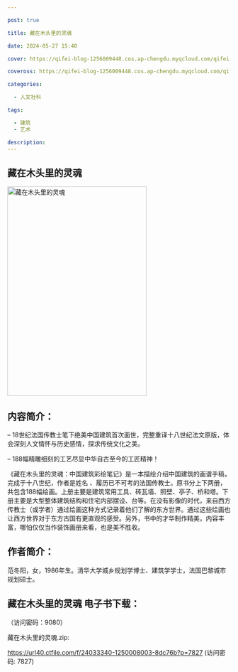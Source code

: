 ```yaml
---

post: true

title: 藏在木头里的灵魂

date: 2024-05-27 15:40

cover: https://qifei-blog-1256009448.cos.ap-chengdu.myqcloud.com/qifei-blog/6600df479f345e8d0389733d.jpg

coveross: https://qifei-blog-1256009448.cos.ap-chengdu.myqcloud.com/qifei-blog/6600df479f345e8d0389733d.jpg

categories:

  - 人文社科

tags:

  - 建筑
  - 艺术

description:
---
```


## 藏在木头里的灵魂
<img alt="藏在木头里的灵魂" class="aligncenter loading" data-was-processed="true" decoding="async" fetchpriority="high" height="471" src="https://qifei-blog-1256009448.cos.ap-chengdu.myqcloud.com/qifei-blog/6600df479f345e8d0389733d.jpg " style="cursor: zoom-in;" width="314"/>

## 内容简介：

– 18世纪法国传教士笔下绝美中国建筑首次面世，完整重译十八世纪法文原版，体会深刻人文情怀与历史感情，探求传统文化之美。

– 188幅精雕细刻的工艺尽显中华自古至今的工匠精神！

《藏在木头里的灵魂：中国建筑彩绘笔记》是一本描绘介绍中国建筑的画谱手稿，完成于十八世纪，作者是姓名 、履历已不可考的法国传教士。原书分上下两册，共包含188幅绘画。上册主要是建筑常用工具、砖瓦墙、照壁、亭子、桥和塔。下册主要是大型整体建筑结构和住宅内部摆设、台等。在没有影像的时代，来自西方传教士（或学者）通过绘画这种方式记录着他们了解的东方世界。通过这些绘画也让西方世界对于东方古国有更直观的感受。另外，书中的才华制作精美，内容丰富，哪怕仅仅当作装饰画册来看，也是美不胜收。

## 作者简介：

范冬阳，女，1986年生。清华大学城乡规划学博士、建筑学学士，法国巴黎城市规划硕士。

## 藏在木头里的灵魂 电子书下载：

 （访问密码：9080）

藏在木头里的灵魂.zip: 

https://url40.ctfile.com/f/24033340-1250008003-8dc76b?p=7827 (访问密码: 7827)

